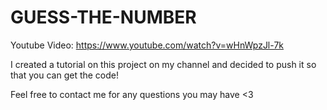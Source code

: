 # GUESS-THE-NUMBER
Youtube Video: https://www.youtube.com/watch?v=wHnWpzJl-7k

I created a tutorial on this project on my channel and decided to push it so that you can get the code!

Feel free to contact me for any questions you may have <3
